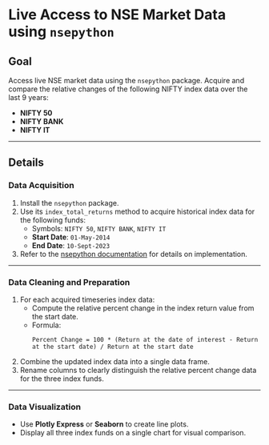 # Live Access to NSE Market Data using `nsepython`

## Goal
Access live NSE market data using the `nsepython` package. Acquire and compare the relative changes of the following NIFTY index data over the last 9 years:  
- **NIFTY 50**  
- **NIFTY BANK**  
- **NIFTY IT**

---

## Details

### Data Acquisition
1. Install the `nsepython` package.  
2. Use its `index_total_returns` method to acquire historical index data for the following funds:  
   - Symbols: `NIFTY 50`, `NIFTY BANK`, `NIFTY IT`  
   - **Start Date**: `01-May-2014`  
   - **End Date**: `10-Sept-2023`  
3. Refer to the [nsepython documentation](https://unofficed.com/nse-python/documentation/) for details on implementation.

---

### Data Cleaning and Preparation
1. For each acquired timeseries index data:
   - Compute the relative percent change in the index return value from the start date.  
   - Formula:  
     ```
     Percent Change = 100 * (Return at the date of interest - Return at the start date) / Return at the start date
     ```
2. Combine the updated index data into a single data frame.  
3. Rename columns to clearly distinguish the relative percent change data for the three index funds.

---

### Data Visualization
- Use **Plotly Express** or **Seaborn** to create line plots.  
- Display all three index funds on a single chart for visual comparison.
